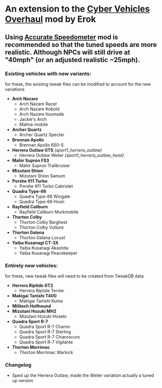 
# An extension to the [Cyber Vehicles Overhaul](https://www.nexusmods.com/cyberpunk2077/mods/3016) mod by Erok </br>


## Using [Accurate Speedometer](https://www.nexusmods.com/cyberpunk2077/mods/5387) mod is recommended so that the tuned speeds are more realistic. Although NPCs will still drive at "40mph" (or an adjusted realistic ~25mph). </br>

### Existing vehicles with new variants: 
for these, the existing tweak files can be modified to account for the new variations

- <b>Arch Nazare</b>
    - Arch Nazare Racer
    - Arch Nazare Kobold
    - Arch Nazare Itsumade
    - Jackie's Arch 
    - Malina-mobile
- <b>Archer Quartz</b>
    - Archer Quartz Specter
- <b>Brennan Apollo</b>
    - Brennan Apollo 650-S
- <b>Herrera Outlaw GTS</b> <i>(sport1_herrera_outlaw)</i>
    - Herrera Outlaw Weiler <i>(sport1_herrera_outlaw_heist)</i>
- <b>Mahir Supron FS3</b>
    - Mahir Supron Trailbruiser 
- <b>Mizutani Shion</b>
    - Mizutani Shion Samum
- <b>Porshe 911 Turbo</b>
    - Porshe 911 Turbo Cabriolet
- <b>Quadra Type-66</b>
    - Quadra Type-66 Wingate
    - Quadra Type-66 Hoon
- <b>Rayfield Caliburn</b>
    - Rayfield Caliburn Murkmobile
- <b>Thorton Colby</b>
    - Thorton Colby Barghest
    - Thorton Colby Vulture
- <b>Thorton Galena</b>
    - Thorton Galena Locust
- <b>Yaiba Kusanagi CT-3X</b>
    - Yaiba Kusanagi Akashita
    - Yaiba Kusanagi Peacekeeper


### Entirely new vehicles:
for these, new tweak files will need to be created from TweakDB data

- <b>Herrera Riptide GT2</b>
    - Herrera Riptide Terrier 
- <b>Makigai Tanishi T400</b>
    - Makigai Tanishi Kuma
- <b>Militech Hellhound</b>
- <b>Mizutani Hozuki MH2</b>
    - Mizutani Hozuki Hoseki
- <b>Quadra Sport R-7</b>
    - Quadra Sport R-7 Charon 
    - Quadra Sport R-7 Sterling 
    - Quadra Sport R-7 Chiaroscuro 
    - Quadra Sport R-7 Vigilante 
- <b>Thorton Merrimac</b>
    - Thorton Merrimac Warlock

### Changelog

- Sped up the Herrera Outlaw, made the Weiler variation actually a tuned up version
